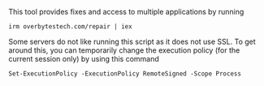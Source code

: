 This tool provides fixes and access to multiple applications by running

```irm overbytestech.com/repair | iex```

Some servers do not like running this script as it does not use SSL.
To get around this, you can temporarily change the execution policy (for the current session only) by using this command

`Set-ExecutionPolicy -ExecutionPolicy RemoteSigned -Scope Process`
